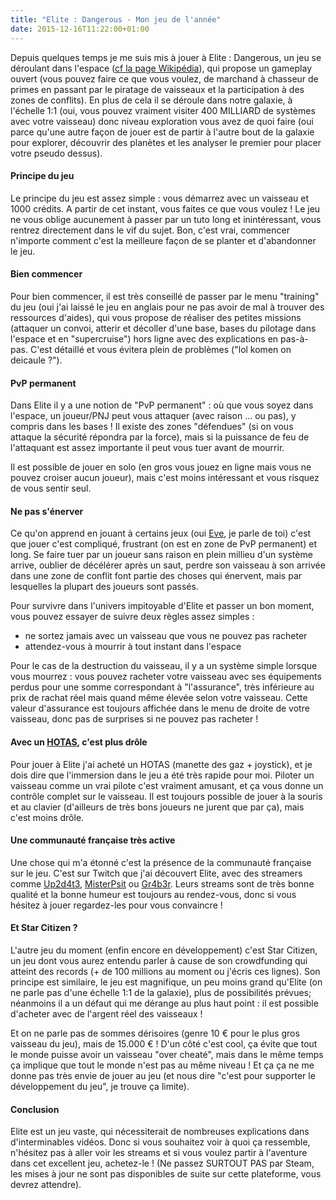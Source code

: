 ```yaml
---
title: "Elite : Dangerous - Mon jeu de l'année"
date: 2015-12-16T11:22:00+01:00
---
```


Depuis quelques temps je me suis mis à jouer à Elite : Dangerous, un jeu se
déroulant dans l'espace
([cf la page Wikipédia](https://en.wikipedia.org/wiki/Elite:_Dangerous)),
qui propose un gameplay ouvert (vous pouvez faire ce que vous voulez, de
marchand à chasseur de primes en passant par le piratage de vaisseaux et la
participation à des zones de conflits). En plus de cela il se déroule dans
notre galaxie, à l'échelle 1:1 (oui, vous pouvez vraiment visiter 400
MILLIARD de systèmes avec votre vaisseau) donc niveau exploration vous avez
de quoi faire (oui parce qu'une autre façon de jouer est de partir à l'autre
bout de la galaxie pour explorer, découvrir des planètes et les analyser le
premier pour placer votre pseudo dessus).


#### Principe du jeu

Le principe du jeu est assez simple : vous démarrez avec un vaisseau et 1000
crédits. A partir de cet instant, vous faites ce que vous voulez ! Le jeu ne
vous oblige aucunement à passer par un tuto long et inintéressant, vous
rentrez directement dans le vif du sujet. Bon, c'est vrai, commencer
n'importe comment c'est la meilleure façon de se planter et d'abandonner le
jeu.


#### Bien commencer

Pour bien commencer, il est très conseillé de passer par le menu "training"
du jeu (oui j'ai laissé le jeu en anglais pour ne pas avoir de mal à trouver
des ressources d'aides), qui vous propose de réaliser des petites missions
(attaquer un convoi, atterir et décoller d'une base, bases du pilotage dans
l'espace et en "supercruise") hors ligne avec des explications en pas-à-pas.
C'est détaillé et vous évitera plein de problèmes ("lol komen on deicaule
?").


#### PvP permanent

Dans Elite il y a une notion de "PvP permanent" : où que vous soyez dans
l'espace, un joueur/PNJ peut vous attaquer (avec raison ... ou pas), y
compris dans les bases ! Il existe des zones "défendues" (si on vous attaque
la sécurité répondra par la force), mais si la puissance de feu de
l'attaquant est assez importante il peut vous tuer avant de mourrir.

Il est possible de jouer en solo (en gros vous jouez en ligne mais vous ne
pouvez croiser aucun joueur), mais c'est moins intéressant et vous risquez
de vous sentir seul.


#### Ne pas s'énerver

Ce qu'on apprend en jouant à certains jeux (oui
[Eve](http://www.eveonline.com/), je parle de toi) c'est que jouer c'est
compliqué, frustrant (on est en zone de PvP permanent) et long. Se faire
tuer par un joueur sans raison en plein millieu d'un système arrive, oublier
de décélérer après un saut, perdre son vaisseau à son arrivée dans une zone
de conflit font partie des choses qui énervent, mais par lesquelles la
plupart des joueurs sont passés.

Pour survivre dans l'univers impitoyable d'Elite et passer un bon moment,
vous pouvez essayer de suivre deux règles assez simples :

* ne sortez jamais avec un vaisseau que vous ne pouvez pas racheter
* attendez-vous à mourrir à tout instant dans l'espace

Pour le cas de la destruction du vaisseau, il y a un système simple lorsque
vous mourrez : vous pouvez racheter votre vaisseau avec ses équipements
perdus pour une somme correspondant à "l'assurance", très inférieure au prix
de rachat réel mais quand même élevée selon votre vaisseau. Cette valeur
d'assurance est toujours affichée dans le menu de droite de votre vaisseau,
donc pas de surprises si ne pouvez pas racheter !


#### Avec un [HOTAS](https://fr.wikipedia.org/wiki/Mains_sur_manche_et_manette), c'est plus drôle

Pour jouer à Elite j'ai acheté un HOTAS (manette des gaz + joystick), et je
dois dire que l'immersion dans le jeu a été très rapide pour moi. Piloter
un vaisseau comme un vrai pilote c'est vraiment amusant, et ça vous donne un
contrôle complet sur le vaisseau. Il est toujours possible de jouer à la
souris et au clavier (d'ailleurs de très bons joueurs ne jurent que par ça),
mais c'est moins drôle.


#### Une communauté française très active

Une chose qui m'a étonné c'est la présence de la communauté française sur le
jeu. C'est sur Twitch que j'ai découvert Elite, avec des streamers comme
[Up2d4t3](http://www.twitch.tv/up2d4t3),
[MisterPsit](http://www.twitch.tv/misterpsit) ou
[Gr4b3r](http://www.twitch.tv/gr4b3r). Leurs streams sont de très bonne
qualité et la bonne humeur est toujours au rendez-vous, donc si vous hésitez
à jouer regardez-les pour vous convaincre !


#### Et Star Citizen ?

L'autre jeu du moment (enfin encore en développement) c'est Star Citizen, un
jeu dont vous aurez entendu parler à cause de son crowdfunding qui atteint
des records (+ de 100 millions au moment ou j'écris ces lignes). Son
principe est similaire, le jeu est magnifique, un peu moins grand qu'Elite
(on ne parle pas d'une échelle 1:1 de la galaxie), plus de possibilités
prévues; néanmoins il a un défaut qui me dérange au plus haut point : il est
possible d'acheter avec de l'argent réel des vaisseaux !

Et on ne parle pas de sommes dérisoires (genre 10 € pour le plus gros
vaisseau du jeu), mais de 15.000 € ! D'un côté c'est cool, ça évite que tout
le monde puisse avoir un vaisseau "over cheaté", mais dans le même temps ça
implique que tout le monde n'est pas au même niveau ! Et ça ça ne me donne
pas très envie de jouer au jeu (et nous dire "c'est pour supporter le
développement du jeu", je trouve ça limite).


#### Conclusion

Elite est un jeu vaste, qui nécessiterait de nombreuses explications dans
d'interminables vidéos. Donc si vous souhaitez voir à quoi ça ressemble,
n'hésitez pas à aller voir les streams et si vous voulez partir à l'aventure
dans cet excellent jeu, achetez-le ! (Ne passez SURTOUT PAS par Steam, les
mises à jour ne sont pas disponibles de suite sur cette plateforme, vous
devrez attendre).

